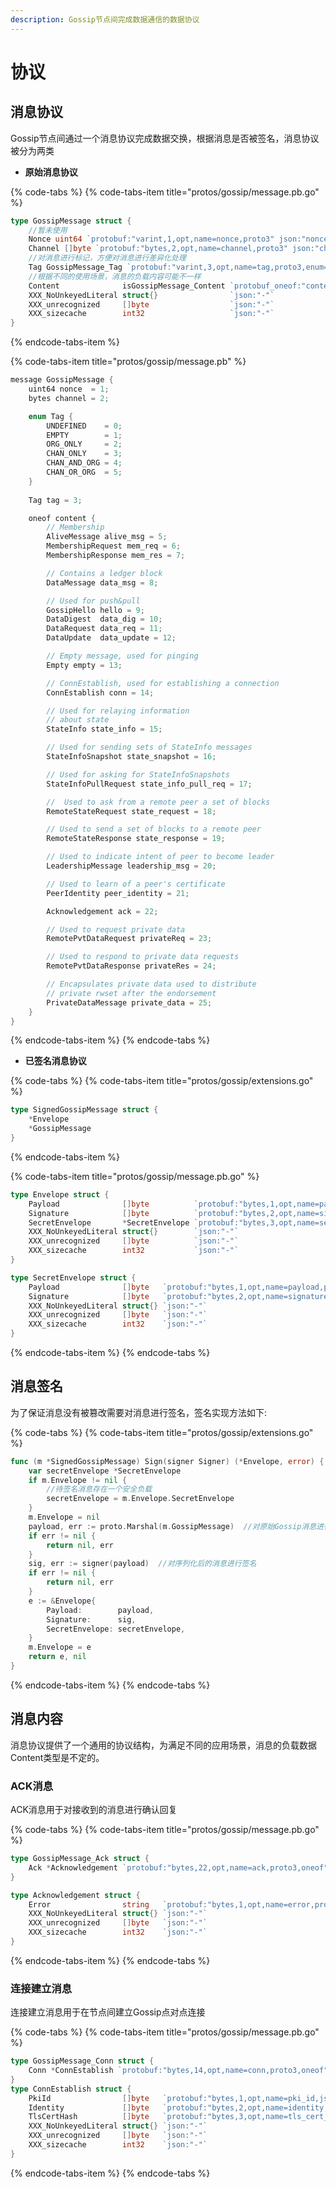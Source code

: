 ```yaml
---
description: Gossip节点间完成数据通信的数据协议
---
```


# 协议

## 消息协议

Gossip节点间通过一个消息协议完成数据交换，根据消息是否被签名，消息协议被分为两类

* **原始消息协议**

{% code-tabs %}
{% code-tabs-item title="protos/gossip/message.pb.go" %}
```go
type GossipMessage struct {
	//暂未使用
	Nonce uint64 `protobuf:"varint,1,opt,name=nonce,proto3" json:"nonce,omitempty"`
	Channel []byte `protobuf:"bytes,2,opt,name=channel,proto3" json:"channel,omitempty"`
	//对消息进行标记，方便对消息进行差异化处理
	Tag GossipMessage_Tag `protobuf:"varint,3,opt,name=tag,proto3,enum=gossip.GossipMessage_Tag" json:"tag,omitempty"`
	//根据不同的使用场景，消息的负载内容可能不一样
	Content              isGossipMessage_Content `protobuf_oneof:"content"`
	XXX_NoUnkeyedLiteral struct{}                `json:"-"`
	XXX_unrecognized     []byte                  `json:"-"`
	XXX_sizecache        int32                   `json:"-"`
}
```
{% endcode-tabs-item %}

{% code-tabs-item title="protos/gossip/message.pb" %}
```c
message GossipMessage {
    uint64 nonce  = 1;
    bytes channel = 2;

    enum Tag {
        UNDEFINED    = 0;
        EMPTY        = 1;
        ORG_ONLY     = 2;
        CHAN_ONLY    = 3;
        CHAN_AND_ORG = 4;
        CHAN_OR_ORG  = 5;
    }
    
    Tag tag = 3;

    oneof content {
        // Membership
        AliveMessage alive_msg = 5;
        MembershipRequest mem_req = 6;
        MembershipResponse mem_res = 7;

        // Contains a ledger block
        DataMessage data_msg = 8;

        // Used for push&pull
        GossipHello hello = 9;
        DataDigest  data_dig = 10;
        DataRequest data_req = 11;
        DataUpdate  data_update = 12;

        // Empty message, used for pinging
        Empty empty = 13;

        // ConnEstablish, used for establishing a connection
        ConnEstablish conn = 14;

        // Used for relaying information
        // about state
        StateInfo state_info = 15;

        // Used for sending sets of StateInfo messages
        StateInfoSnapshot state_snapshot = 16;

        // Used for asking for StateInfoSnapshots
        StateInfoPullRequest state_info_pull_req = 17;

        //  Used to ask from a remote peer a set of blocks
        RemoteStateRequest state_request = 18;

        // Used to send a set of blocks to a remote peer
        RemoteStateResponse state_response = 19;

        // Used to indicate intent of peer to become leader
        LeadershipMessage leadership_msg = 20;

        // Used to learn of a peer's certificate
        PeerIdentity peer_identity = 21;

        Acknowledgement ack = 22;

        // Used to request private data
        RemotePvtDataRequest privateReq = 23;

        // Used to respond to private data requests
        RemotePvtDataResponse privateRes = 24;

        // Encapsulates private data used to distribute
        // private rwset after the endorsement
        PrivateDataMessage private_data = 25;
    }
}
```
{% endcode-tabs-item %}
{% endcode-tabs %}

* **已签名消息协议**

{% code-tabs %}
{% code-tabs-item title="protos/gossip/extensions.go" %}
```go
type SignedGossipMessage struct {
	*Envelope
	*GossipMessage
}
```
{% endcode-tabs-item %}

{% code-tabs-item title="protos/gossip/message.pb.go" %}
```go
type Envelope struct {
	Payload              []byte          `protobuf:"bytes,1,opt,name=payload,proto3" json:"payload,omitempty"`
	Signature            []byte          `protobuf:"bytes,2,opt,name=signature,proto3" json:"signature,omitempty"`
	SecretEnvelope       *SecretEnvelope `protobuf:"bytes,3,opt,name=secret_envelope,json=secretEnvelope,proto3" json:"secret_envelope,omitempty"`
	XXX_NoUnkeyedLiteral struct{}        `json:"-"`
	XXX_unrecognized     []byte          `json:"-"`
	XXX_sizecache        int32           `json:"-"`
}

type SecretEnvelope struct {
	Payload              []byte   `protobuf:"bytes,1,opt,name=payload,proto3" json:"payload,omitempty"`
	Signature            []byte   `protobuf:"bytes,2,opt,name=signature,proto3" json:"signature,omitempty"`
	XXX_NoUnkeyedLiteral struct{} `json:"-"`
	XXX_unrecognized     []byte   `json:"-"`
	XXX_sizecache        int32    `json:"-"`
}
```
{% endcode-tabs-item %}
{% endcode-tabs %}

## 消息签名

为了保证消息没有被篡改需要对消息进行签名，签名实现方法如下:

{% code-tabs %}
{% code-tabs-item title="protos/gossip/extensions.go" %}
```go
func (m *SignedGossipMessage) Sign(signer Signer) (*Envelope, error) {
	var secretEnvelope *SecretEnvelope
	if m.Envelope != nil {
		//待签名消息存在一个安全负载
		secretEnvelope = m.Envelope.SecretEnvelope
	}
	m.Envelope = nil
	payload, err := proto.Marshal(m.GossipMessage)  //对原始Gossip消息进行序列化
	if err != nil {
		return nil, err
	}
	sig, err := signer(payload)  //对序列化后的消息进行签名
	if err != nil {
		return nil, err
	}
	e := &Envelope{
		Payload:        payload,
		Signature:      sig,
		SecretEnvelope: secretEnvelope,
	}
	m.Envelope = e
	return e, nil
}
```
{% endcode-tabs-item %}
{% endcode-tabs %}

## 消息内容

消息协议提供了一个通用的协议结构，为满足不同的应用场景，消息的负载数据Content类型是不定的。

### ACK消息

ACK消息用于对接收到的消息进行确认回复

{% code-tabs %}
{% code-tabs-item title="protos/gossip/message.pb.go" %}
```go
type GossipMessage_Ack struct {
	Ack *Acknowledgement `protobuf:"bytes,22,opt,name=ack,proto3,oneof"`
}

type Acknowledgement struct {
	Error                string   `protobuf:"bytes,1,opt,name=error,proto3" json:"error,omitempty"`
	XXX_NoUnkeyedLiteral struct{} `json:"-"`
	XXX_unrecognized     []byte   `json:"-"`
	XXX_sizecache        int32    `json:"-"`
}
```
{% endcode-tabs-item %}
{% endcode-tabs %}

### 连接建立消息

连接建立消息用于在节点间建立Gossip点对点连接

{% code-tabs %}
{% code-tabs-item title="protos/gossip/message.pb.go" %}
```go
type GossipMessage_Conn struct {
	Conn *ConnEstablish `protobuf:"bytes,14,opt,name=conn,proto3,oneof"`
}
type ConnEstablish struct {
	PkiId                []byte   `protobuf:"bytes,1,opt,name=pki_id,json=pkiId,proto3" json:"pki_id,omitempty"`
	Identity             []byte   `protobuf:"bytes,2,opt,name=identity,proto3" json:"identity,omitempty"`
	TlsCertHash          []byte   `protobuf:"bytes,3,opt,name=tls_cert_hash,json=tlsCertHash,proto3" json:"tls_cert_hash,omitempty"`
	XXX_NoUnkeyedLiteral struct{} `json:"-"`
	XXX_unrecognized     []byte   `json:"-"`
	XXX_sizecache        int32    `json:"-"`
}
```
{% endcode-tabs-item %}
{% endcode-tabs %}

